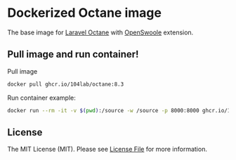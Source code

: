 # Dockerized Octane image

The base image for [Laravel Octane](https://laravel.com/docs/11.x/octane) with [OpenSwoole](https://pecl.php.net/package/openswoole) extension.

## Pull image and run container!

Pull image

```bash
docker pull ghcr.io/104lab/octane:8.3
```

Run container example:

```bash
docker run --rm -it -v $(pwd):/source -w /source -p 8000:8000 ghcr.io/104lab/octane:8.0 php artisan octane:start
```

## License

The MIT License (MIT). Please see [License File](LICENSE) for more information.
